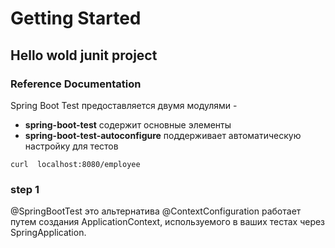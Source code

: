 # Getting Started

## Hello wold junit project

### Reference Documentation
Spring Boot Test предоставляется двумя модулями -
* **spring-boot-test** содержит основные элементы
* **spring-boot-test-autoconfigure** поддерживает автоматическую настройку для тестов

```http request
curl  localhost:8080/employee
```

### step 1 
 @SpringBootTest это альтернатива @ContextConfiguration
 работает путем создания ApplicationContext, используемого в ваших тестах через SpringApplication.